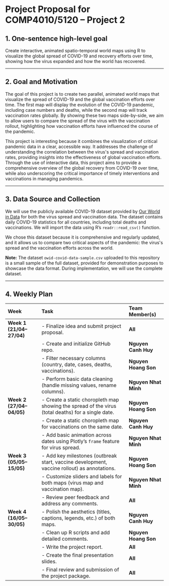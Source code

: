 # Project Proposal for COMP4010/5120 – Project 2

## 1. One-sentence high-level goal
Create interactive, animated spatio-temporal world maps using R to visualize the global spread of COVID-19 and recovery efforts over time, showing how the virus expanded and how the world has recovered.

---

## 2. Goal and Motivation
The goal of this project is to create two parallel, animated world maps that visualize the spread of COVID-19 and the global vaccination efforts over time. The first map will display the evolution of the COVID-19 pandemic, including case numbers and deaths, while the second map will track vaccination rates globally. By showing these two maps side-by-side, we aim to allow users to compare the spread of the virus with the vaccination rollout, highlighting how vaccination efforts have influenced the course of the pandemic.

This project is interesting because it combines the visualization of critical pandemic data in a clear, accessible way. It addresses the challenge of understanding the correlation between the virus's spread and vaccination rates, providing insights into the effectiveness of global vaccination efforts. 	Through the use of interactive data, this project aims to provide a comprehensive overview of the global recovery from COVID-19 over time, while also underscoring the critical importance of timely interventions and vaccinations in managing pandemics.

---

## 3. Data Source and Collection
We will use the publicly available COVID-19 dataset provided by [Our World in Data](https://covid.ourworldindata.org/) for both the virus spread and vaccination data. The dataset contains daily COVID-19 statistics for all countries, including total deaths and vaccinations. We will import the data using R’s `readr::read_csv()` function. 

We chose this dataset because it is comprehensive and regularly updated, and it allows us to compare two critical aspects of the pandemic: the virus's spread and the vaccination efforts across the world.

**Note:** The dataset `owid-covid-data-sample.csv` uploaded to this repository is a small sample of the full dataset, provided for demonstration purposes to showcase the data format. During implementation, we will use the complete dataset.

---

## 4. Weekly Plan

| Week | Task | Team Member(s) |
|:-----|:-----|:---------------|
| **Week 1 (21/04–27/04)** | - Finalize idea and submit project proposal. | **All** |
|  | - Create and initialize GitHub repo. | **Nguyen Canh Huy** |
|  | - Filter necessary columns (country, date, cases, deaths, vaccinations). | **Nguyen Hoang Son** |
|  | - Perform basic data cleaning (handle missing values, rename columns). | **Nguyen Nhat Minh** |
| **Week 2 (27/04–04/05)** | - Create a static choropleth map showing the spread of the virus (total deaths) for a single date. | **Nguyen Hoang Son** |
|  | - Create a static choropleth map for vaccinations on the same date. | **Nguyen Canh Huy** |
|  | - Add basic animation across dates using Plotly’s `frame` feature for virus spread. | **Nguyen Nhat Minh** |
| **Week 3 (05/05–15/05)** | - Add key milestones (outbreak start, vaccine development, vaccine rollout) as annotations. | **Nguyen Hoang Son** |
|  | - Customize sliders and labels for both maps (virus map and vaccination map). | **Nguyen Nhat Minh** |
|  | - Review peer feedback and address any comments. | **All** |
| **Week 4 (16/05–30/05)** | - Polish the aesthetics (titles, captions, legends, etc.) of both maps. | **Nguyen Canh Huy** |
|  | - Clean up R scripts and add detailed comments. | **Nguyen Hoang Son** |
|  | - Write the project report. | **All** |
|  | - Create the final presentation slides. | **All** |
|  | - Final review and submission of the project package. | **All** |

